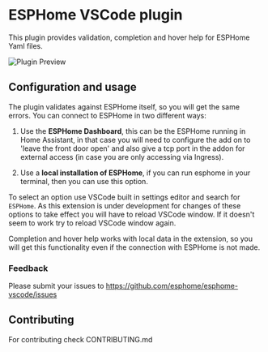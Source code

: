 # ESPHome VSCode plugin

This plugin provides validation, completion and hover help for ESPHome Yaml files.

![Plugin Preview](https://github.com/esphome/esphome-vscode/raw/HEAD/preview.gif)

## Configuration and usage

The plugin validates against ESPHome itself, so you will get the same errors. You can connect to ESPHome in two different ways:

1. Use the **ESPHome Dashboard**, this can be the ESPHome running in Home Assistant, in that case you will need to configure the add on to 'leave the front door open' and also give a tcp port in the addon for external access (in case you are only accessing via Ingress).

2. Use a **local installation of ESPHome**, if you can run esphome in your terminal, then you can use this option.

To select an option use VSCode built in settings editor and search for `ESPHome`. As this extension is under development for changes of these options to take effect you will have to reload VSCode window. If it doesn't seem to work try to reload VSCode window again.

Completion and hover help works with local data in the extension, so you will get this functionality even if the
connection with ESPHome is not made.

### Feedback

Please submit your issues to https://github.com/esphome/esphome-vscode/issues

## Contributing

For contributing check CONTRIBUTING.md
